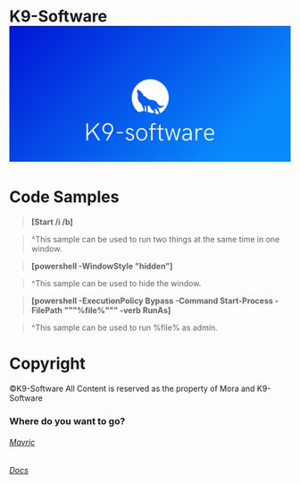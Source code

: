 # **K9-Software** ![K9-Software](https://github.com/K9-Software/K9-Software-LLC-Handbook-Documentation/blob/main/image1.png?raw=true)

# Code Samples

> **[Start /i /b]**

> ^This sample can be used to run two things at the same time in one window.

> **[powershell -WindowStyle "hidden"]**

> ^This sample can be used to hide the window.

> **[powershell -ExecutionPolicy Bypass -Command Start-Process -FilePath """%file%""" -verb RunAs]**

> ^This sample can be used to run %file% as admin.

# Copyright

©K9-Software All Content is reserved as the property of Mora and  K9-Software

### Where do you want to go?

######  [Mavric](https://k9-software.github.io/Mavric-Antimalware-Protection)
###### [Docs](https://k9-software.github.io/K9-Software-LLC-Handbook-Documentation)
